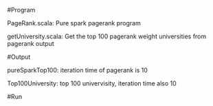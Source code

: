 #Program

PageRank.scala: Pure spark pagerank program

getUniversity.scala: Get the top 100 pagerank weight universities from pagerank output

#Output

pureSparkTop100: iteration time of pagerank is 10

Top100University: top 100 univervisity, iteration time also 10

#Run
```
```
